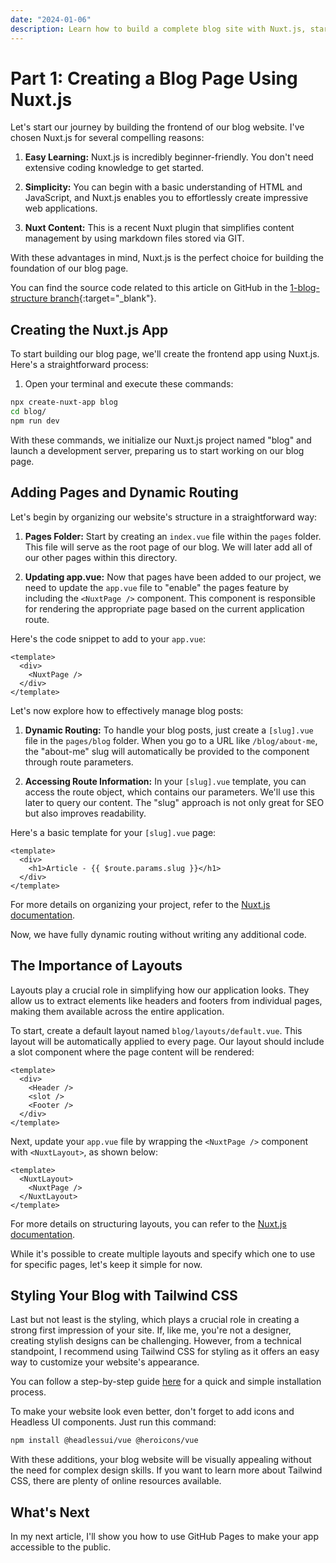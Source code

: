 ```yaml
---
date: "2024-01-06"
description: Learn how to build a complete blog site with Nuxt.js, starting from scratch and achieving a fully functional blog with dynamic routing, customized layouts, and simple styling.
---
```

# Part 1: Creating a Blog Page Using Nuxt.js

Let's start our journey by building the frontend of our blog website. I've chosen Nuxt.js for several compelling reasons:

1. **Easy Learning:** Nuxt.js is incredibly beginner-friendly. You don't need extensive coding knowledge to get started.

2. **Simplicity:** You can begin with a basic understanding of HTML and JavaScript, and Nuxt.js enables you to effortlessly create impressive web applications.

3. **Nuxt Content:** This is a recent Nuxt plugin that simplifies content management by using markdown files stored via GIT.

With these advantages in mind, Nuxt.js is the perfect choice for building the foundation of our blog page.

You can find the source code related to this article on GitHub in the [1-blog-structure branch](https://github.com/marosmola/blog/tree/1-blog-structure){:target="_blank"}.

## Creating the Nuxt.js App

To start building our blog page, we'll create the frontend app using Nuxt.js. Here's a straightforward process:

1. Open your terminal and execute these commands:

```sh
npx create-nuxt-app blog
cd blog/
npm run dev
```

With these commands, we initialize our Nuxt.js project named "blog" and launch a development server, preparing us to start working on our blog page.

## Adding Pages and Dynamic Routing

Let's begin by organizing our website's structure in a straightforward way:

1. **Pages Folder:** Start by creating an `index.vue` file within the `pages` folder. This file will serve as the root page of our blog. We will later add all of our other pages within this directory.

2. **Updating app.vue:** Now that pages have been added to our project, we need to update the `app.vue` file to "enable" the pages feature by including the `<NuxtPage />` component. This component is responsible for rendering the appropriate page based on the current application route.

Here's the code snippet to add to your `app.vue`:

```vue
<template>
  <div>
    <NuxtPage />
  </div>
</template>
```

Let's now explore how to effectively manage blog posts:

1. **Dynamic Routing:** To handle your blog posts, just create a `[slug].vue` file in the `pages/blog` folder. When you go to a URL like `/blog/about-me`, the "about-me" slug will automatically be provided to the component through route parameters.

2. **Accessing Route Information:** In your `[slug].vue` template, you can access the route object, which contains our parameters. We'll use this later to query our content. The "slug" approach is not only great for SEO but also improves readability.

Here's a basic template for your `[slug].vue` page:

```vue
<template>
  <div>
    <h1>Article - {{ $route.params.slug }}</h1>
  </div>
</template>
```

For more details on organizing your project, refer to the [Nuxt.js documentation](https://nuxt.com/docs/guide/directory-structure/pages).

Now, we have fully dynamic routing without writing any additional code.

## The Importance of Layouts

Layouts play a crucial role in simplifying how our application looks. They allow us to extract elements like headers and footers from individual pages, making them available across the entire application.

To start, create a default layout named `blog/layouts/default.vue`. This layout will be automatically applied to every page. Our layout should include a slot component where the page content will be rendered:

```vue
<template>
  <div>
    <Header />
    <slot />
    <Footer />
  </div>
</template>
```

Next, update your `app.vue` file by wrapping the `<NuxtPage />` component with `<NuxtLayout>`, as shown below:

```vue
<template>
  <NuxtLayout>
    <NuxtPage />
  </NuxtLayout>
</template>
```

For more details on structuring layouts, you can refer to the [Nuxt.js documentation](https://nuxt.com/docs/guide/directory-structure/layouts).

While it's possible to create multiple layouts and specify which one to use for specific pages, let's keep it simple for now.

## Styling Your Blog with Tailwind CSS

Last but not least is the styling, which plays a crucial role in creating a strong first impression of your site. If, like me, you're not a designer, creating stylish designs can be challenging. However, from a technical standpoint, I recommend using Tailwind CSS for styling as it offers an easy way to customize your website's appearance.

You can follow a step-by-step guide [here](https://tailwindcss.com/docs/guides/nuxtjs) for a quick and simple installation process.

To make your website look even better, don't forget to add icons and Headless UI components. Just run this command:

```sh
npm install @headlessui/vue @heroicons/vue
```

With these additions, your blog website will be visually appealing without the need for complex design skills. If you want to learn more about Tailwind CSS, there are plenty of online resources available.

## What's Next

In my next article, I'll show you how to use GitHub Pages to make your app accessible to the public.